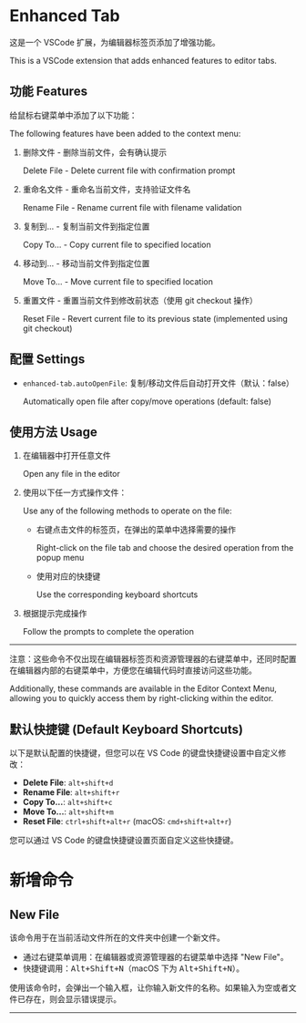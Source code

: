 # Enhanced Tab

这是一个 VSCode 扩展，为编辑器标签页添加了增强功能。

This is a VSCode extension that adds enhanced features to editor tabs.

## 功能 Features

给鼠标右键菜单中添加了以下功能：

The following features have been added to the context menu:

1. 删除文件 - 删除当前文件，会有确认提示

   Delete File - Delete current file with confirmation prompt

2. 重命名文件 - 重命名当前文件，支持验证文件名

   Rename File - Rename current file with filename validation

3. 复制到... - 复制当前文件到指定位置

   Copy To... - Copy current file to specified location

4. 移动到... - 移动当前文件到指定位置

   Move To... - Move current file to specified location

5. 重置文件 - 重置当前文件到修改前状态（使用 git checkout 操作）

   Reset File - Revert current file to its previous state (implemented using git checkout)

## 配置 Settings

- `enhanced-tab.autoOpenFile`: 复制/移动文件后自动打开文件（默认：false）

  Automatically open file after copy/move operations (default: false)

## 使用方法 Usage

1. 在编辑器中打开任意文件

   Open any file in the editor

2. 使用以下任一方式操作文件：
   
   Use any of the following methods to operate on the file:

   - 右键点击文件的标签页，在弹出的菜单中选择需要的操作
   
     Right-click on the file tab and choose the desired operation from the popup menu

   - 使用对应的快捷键
   
     Use the corresponding keyboard shortcuts

3. 根据提示完成操作

   Follow the prompts to complete the operation

---
注意：这些命令不仅出现在编辑器标签页和资源管理器的右键菜单中，还同时配置在编辑器内部的右键菜单中，方便您在编辑代码时直接访问这些功能。

Additionally, these commands are available in the Editor Context Menu, allowing you to quickly access them by right-clicking within the editor.

## 默认快捷键 (Default Keyboard Shortcuts)

以下是默认配置的快捷键，但您可以在 VS Code 的键盘快捷键设置中自定义修改：

- **Delete File**: `alt+shift+d` 
- **Rename File**: `alt+shift+r`
- **Copy To...**: `alt+shift+c`
- **Move To...**: `alt+shift+m`
- **Reset File**: `ctrl+shift+alt+r` (macOS: `cmd+shift+alt+r`)

您可以通过 VS Code 的键盘快捷键设置页面自定义这些快捷键。

# 新增命令

## New File

该命令用于在当前活动文件所在的文件夹中创建一个新文件。

- 通过右键菜单调用：在编辑器或资源管理器的右键菜单中选择 "New File"。
- 快捷键调用：<kbd>Alt+Shift+N</kbd>（macOS 下为 <kbd>Alt+Shift+N</kbd>）。

使用该命令时，会弹出一个输入框，让你输入新文件的名称。如果输入为空或者文件已存在，则会显示错误提示。

---